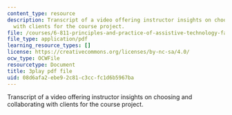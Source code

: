 ```yaml
---
content_type: resource
description: Transcript of a video offering instructor insights on choosing and collaborating
  with clients for the course project.
file: /courses/6-811-principles-and-practice-of-assistive-technology-fall-2014/08d6afa2ebe92c81c3ccfc1d6b5967ba_Wup3xqOvvpA.pdf
file_type: application/pdf
learning_resource_types: []
license: https://creativecommons.org/licenses/by-nc-sa/4.0/
ocw_type: OCWFile
resourcetype: Document
title: 3play pdf file
uid: 08d6afa2-ebe9-2c81-c3cc-fc1d6b5967ba
---
```

Transcript of a video offering instructor insights on choosing and collaborating with clients for the course project.